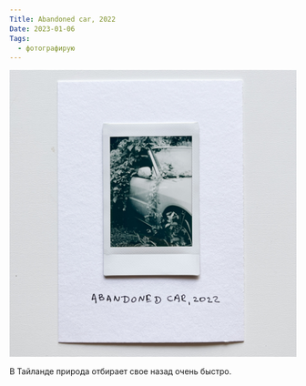 ```yaml
---
Title: Abandoned car, 2022
Date: 2023-01-06
Tags:
  - фотографирую
---
```


![Abandoned car](images/abandoned-car@2x.jpg)

В Тайланде природа отбирает свое назад очень быстро.